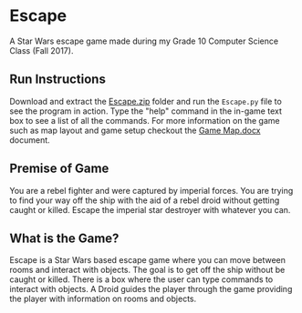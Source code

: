 # Escape
A Star Wars escape game made during my Grade 10 Computer Science Class (Fall 2017).

## Run Instructions
Download and extract the [Escape.zip](https://github.com/BauerJustin/Escape/blob/master/Escape.zip) folder and run the `Escape.py` file to see the program in action. Type the "help" command in the in-game text box to see a list of all the commands. For more information on the game such as map layout and game setup checkout the [Game Map.docx](https://github.com/BauerJustin/Escape/blob/master/Game%20Map.docx) document.

## Premise of Game
You are a rebel fighter and were captured by imperial forces.  You are trying to find your way off the ship with the aid of a rebel droid without getting caught or killed. Escape the imperial star destroyer with whatever you can.  

## What is the Game?
Escape is a Star Wars based escape game where you can move between rooms and interact with objects. The goal is to get off the ship without be caught or killed. There is a box where the user can type commands to interact with objects. A Droid guides the player through the game providing the player with information on rooms and objects.
